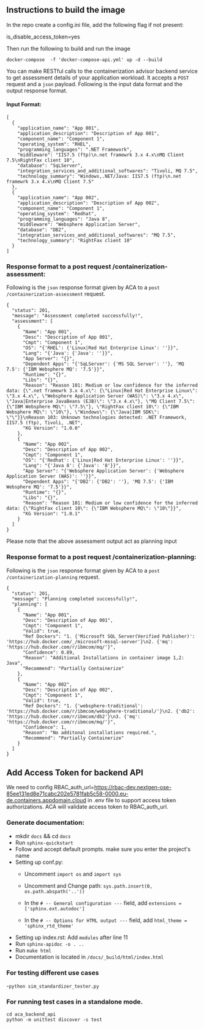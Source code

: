 ## Instructions to build the image
In the repo create a config.ini file, add the following flag if not present:

is_disable_access_token=yes

Then run the following to build and run the image
```
docker-compose  -f 'docker-compose-api.yml' up -d --build
```

You can make RESTful calls to the containerization advisor backend service to get assessment details of your application workload. It accepts a `POST` request and a `json` payload. Following is the input data format and the output response format. 


#### Input Format:

```
[
  {
    "application_name": "App 001",
    "application_description": "Description of App 001",
    "component_name": "Component 1",
    "operating_system": "RHEL",
    "programming_languages": ".NET Framework",
    "middleware": "IIS7.5 (ftp)\n.net framewrk 3.x 4.x\nMQ Client 7.5\nRightFax client 10",
    "database": "SqLServer",
    "integration_services_and_additional_softwares": "Tivoli, MQ 7.5",
    "technology_summary": "Windows,.NET/Java: IIS7.5 (ftp)\n.net framewrk 3.x 4.x\nMQ Client 7.5"
  },
  {
    "application_name": "App 002",
    "application_description": "Description of App 002",
    "component_name": "Component 1",
    "operating_system": "Redhat",
    "programming_languages": "Java 8",
    "middleware": "Websphere Application Server",
    "database": "DB2",
    "integration_services_and_additional_softwares": "MQ 7.5",
    "technology_summary": "RightFax client 10"
  }
]
```



### Response format to a post request /containerization-assessment:
Following is the `json` response format given by ACA to a `post /containerization-assessment` request.

```
{
  "status": 201,
  "message": "Assessment completed successfully!",
  "assessment": [
    {
      "Name": "App 001",
      "Desc": "Description of App 001",
      "Cmpt": "Component 1",
      "OS": "{'RHEL': {'Linux|Red Hat Enterprise Linux': ''}}",
      "Lang": "{'Java': {'Java': ''}}",
      "App Server": "{}",
      "Dependent Apps": "{'SqLServer': {'MS SQL Server': ''}, 'MQ 7.5': {'IBM Websphere MQ': '7.5'}}",
      "Runtime": "{}",
      "Libs": "{}",
      "Reason": "Reason 101: Medium or low confidence for the inferred data: {\".net framewrk 3.x 4.x\": {\"Linux|Red Hat Enterprise Linux\": \"3.x 4.x\", \"Websphere Application Server (WAS)\": \"3.x 4.x\", \"Java|Enterprise JavaBeans (EJB)\": \"3.x 4.x\"}, \"MQ Client 7.5\": {\"IBM Websphere MQ\": \"7.5\"}, \"RightFax client 10\": {\"IBM Websphere MQ\": \"10\"}, \"Windows\": {\"Java|IBM SDK\": \"\"}}\nReason 103: Unknown technologies detected: .NET Framework, IIS7.5 (ftp), Tivoli, .NET",
      "KG Version": "1.0.0"
    },
    {
      "Name": "App 002",
      "Desc": "Description of App 002",
      "Cmpt": "Component 1",
      "OS": "{'Redhat': {'Linux|Red Hat Enterprise Linux': ''}}",
      "Lang": "{'Java 8': {'Java': '8'}}",
      "App Server": "{'Websphere Application Server': {'Websphere Application Server (WAS)': ''}}",
      "Dependent Apps": "{'DB2': {'DB2': ''}, 'MQ 7.5': {'IBM Websphere MQ': '7.5'}}",
      "Runtime": "{}",
      "Libs": "{}",
      "Reason": "Reason 101: Medium or low confidence for the inferred data: {\"RightFax client 10\": {\"IBM Websphere MQ\": \"10\"}}",
      "KG Version": "1.0.1"
    }
  ]
}
```

Please note that the above assessment output act as planning input

### Response format to a post request /containerization-planning:
Following is the `json` response format given by ACA to a `post /containerization-planning` request.

```
{
  "status": 201,
  "message": "Planning completed successfully!",
  "planning": [
    {
      "Name": "App 001",
      "Desc": "Description of App 001",
      "Cmpt": "Component 1",
      "Valid": true,
      "Ref Dockers": "1. {'Microsoft SQL Server(Verified Publisher)': 'https://hub.docker.com/_/microsoft-mssql-server'}\n2. {'mq': 'https://hub.docker.com/r/ibmcom/mq/'}",
      "Confidence": 0.89,
      "Reason": "Additional Installations in container image 1,2: Java",
      "Recommend": "Partially Containerize"
    },
    {
      "Name": "App 002",
      "Desc": "Description of App 002",
      "Cmpt": "Component 1",
      "Valid": true,
      "Ref Dockers": "1. {'websphere-traditional': 'https://hub.docker.com/r/ibmcom/websphere-traditional/'}\n2. {'db2': 'https://hub.docker.com/r/ibmcom/db2'}\n3. {'mq': 'https://hub.docker.com/r/ibmcom/mq/'}",
      "Confidence": 1,
      "Reason": "No additonal installations required.",
      "Recommend": "Partially Containerize"
    }
  ]
}
```

## Add Access Token for backend API
We need to config RBAC_auth_url=https://rbac-dev.nextgen-ose-85ee131ed8e71cabc202e5781fab5c58-0000.eu-de.containers.appdomain.cloud in .env file to support access token authorizations. ACA will validate access token to RBAC_auth_url.


### Generate documentation:
- mkdir  ``docs`` && cd  ``docs``
- Run  ``sphinx-quickstart ``
- Follow  and accept default prompts. make sure you enter the project's name
- Setting up conf.py:
	* Uncomment ``import os`` and  ``import sys``
	* Uncomment and Change path: ``sys.path.insert(0, os.path.abspath('..'))``
    
    * In the ``# -- General configuration ---`` field, add ``extensions = ['sphinx.ext.autodoc']``
    
    * In the ``# -- Options for HTML output ---`` field,  add ``html_theme = 'sphinx_rtd_theme'``
 - Setting up index.rst:
 	Add ``modules``  after line 11
- Run  ``sphinx-apidoc -o . ..``
- Run  ``make html``
- Documentation is located in ``/docs/_build/html/index.html``

### For testing different use cases
-``python sim_standardizer_tester.py``


### For running test cases in a standalone mode.

```
cd aca_backend_api
python -m unittest discover -s test
```